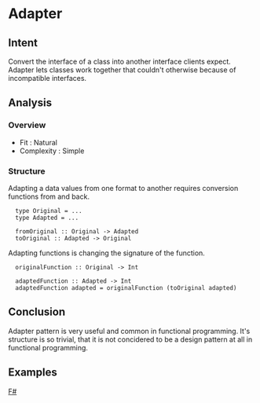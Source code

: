 # Adapter

## Intent

Convert the interface of a class into another interface clients expect. Adapter lets classes work together that couldn't otherwise because of incompatible interfaces.


## Analysis


### Overview

- Fit : Natural
- Complexity : Simple


### Structure

Adapting a data values from one format to another requires conversion functions from and back.

~~~~
  type Original = ...
  type Adapted = ...
  
  fromOriginal :: Original -> Adapted
  toOriginal :: Adapted -> Original
~~~~

Adapting functions is changing the signature of the function.

~~~~
  originalFunction :: Original -> Int
  
  adaptedFunction :: Adapted -> Int
  adaptedFunction adapted = originalFunction (toOriginal adapted)
~~~~
  

## Conclusion

Adapter pattern is very useful and common in functional programming. It's structure is so trivial, that it is not concidered to be a design pattern at all in functional programming.


## Examples

[F#](adapter.fsx)
